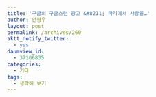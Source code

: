 ```yaml
---
title: '구글의 구글스런 광고 &#8211; 파리에서 사랑을…'
author: 안형우
layout: post
permalink: /archives/260
aktt_notify_twitter:
  - yes
daumview_id:
  - 37106835
categories:
  - 기타
tags:
  - 생각해 보기
---
```

<div class="video-container">
  <div class="video-container__inner">
  </div>
</div>